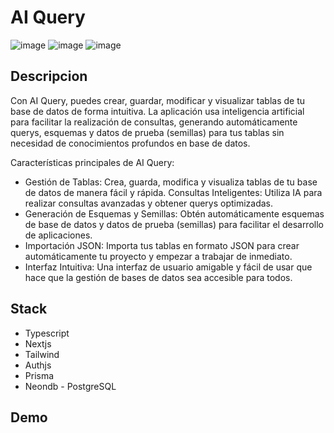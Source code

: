 # AI Query

![image](https://img.shields.io/badge/TypeScript-007ACC?style=for-the-badge&logo=typescript&logoColor=white)
![image](https://img.shields.io/badge/React-20232A?style=for-the-badge&logo=react&logoColor=61DAFB)
![image](https://img.shields.io/badge/Nextjs-000000?style=for-the-badge&logo=vercel&logoColor=white)


## Descripcion

Con AI Query, puedes crear, guardar, modificar y visualizar tablas de tu base de datos de forma intuitiva. La aplicación usa inteligencia artificial para facilitar la realización de consultas, generando automáticamente querys, esquemas y datos de prueba (semillas) para tus tablas sin necesidad de conocimientos profundos en base de datos.

Características principales de AI Query:

- Gestión de Tablas: Crea, guarda, modifica y visualiza tablas de tu base de datos de manera fácil y rápida.
Consultas Inteligentes: Utiliza IA para realizar consultas avanzadas y obtener querys optimizadas.
- Generación de Esquemas y Semillas: Obtén automáticamente esquemas de base de datos y datos de prueba (semillas) para facilitar el desarrollo de aplicaciones.
- Importación JSON: Importa tus tablas en formato JSON para crear automáticamente tu proyecto y empezar a trabajar de inmediato.
- Interfaz Intuitiva: Una interfaz de usuario amigable y fácil de usar que hace que la gestión de bases de datos sea accesible para todos.

## Stack

 - Typescript
 - Nextjs
 - Tailwind
 - Authjs
 - Prisma
 - Neondb - PostgreSQL
 
## Demo



